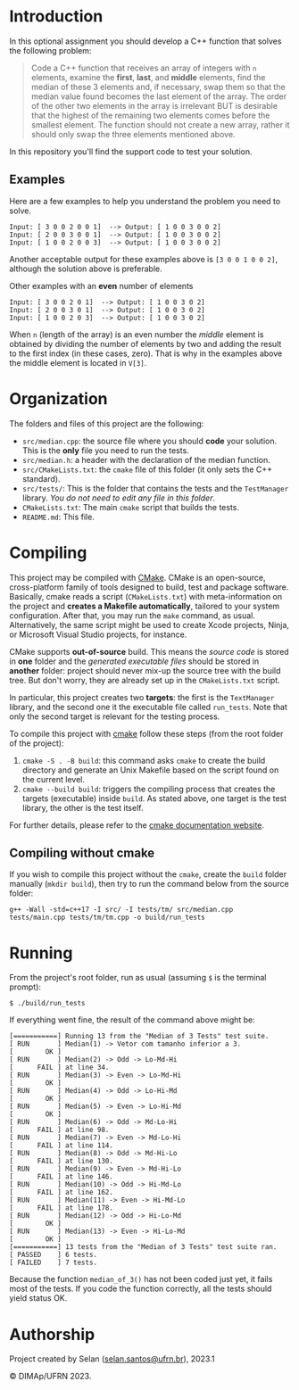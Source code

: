 # Introduction

In this optional assignment you should develop a C++ function that solves the following problem:

> Code a C++ function that receives an array of integers with `n` elements, examine the **first**, **last**, and  **middle** elements, find the median of these 3 elements and, if necessary, swap them so that the median value found becomes the last element of the array. The order of the other two elements in the array is irrelevant BUT is desirable that the highest of the remaining two elements comes before the smallest element.
> The function should not create a new array, rather it should only swap the three elements mentioned above.

In this repository you'll find the support code to test your solution.

## Examples

Here are a few examples to help you understand the problem you need to solve.

```
Input: [ 3 0 0 2 0 0 1]  --> Output: [ 1 0 0 3 0 0 2]
Input: [ 2 0 0 3 0 0 1]  --> Output: [ 1 0 0 3 0 0 2]
Input: [ 1 0 0 2 0 0 3]  --> Output: [ 1 0 0 3 0 0 2] 
```
Another acceptable output for these examples above is `[3 0 0 1 0 0 2]`, although the solution above is preferable.

Other examples with an **even** number of elements
```
Input: [ 3 0 0 2 0 1]  --> Output: [ 1 0 0 3 0 2]
Input: [ 2 0 0 3 0 1]  --> Output: [ 1 0 0 3 0 2]
Input: [ 1 0 0 2 0 3]  --> Output: [ 1 0 0 3 0 2] 
```

When `n` (length of the array) is an even number the _middle_ element is obtained by dividing the number of elements by two and adding the result to the first index (in these cases, zero). That is why in the examples above the middle element is located in `V[3]`.

# Organization

The folders and files of this project are the following:

- `src/median.cpp`: the source file where you should **code** your solution. This is the **only** file you need to run the tests.
- `src/median.h`: a header with the declaration of the median function.
- `src/CMakeLists.txt`: the `cmake` file of this folder (it only sets the C++ standard).
- `src/tests/`: This is the folder that contains the tests and the `TestManager` library. _You do not need to edit any file in this folder_.
- `CMakeLists.txt`: The main `cmake` script that builds the tests.
- `README.md`: This file.

# Compiling

This project may be compiled with [CMake](https://cmake.org). CMake is an open-source, cross-platform family of tools designed to build, test and package software. Basically, cmake reads a script (`CMakeLists.txt`) with meta-information on the project and **creates a Makefile automatically**, tailored to your system configuration.
After that, you may run the `make` command, as usual.
Alternatively, the same script might be used to create Xcode projects, Ninja, or Microsoft Visual Studio projects, for instance.

CMake supports **out-of-source** build. This means the _source code_ is stored in **one** folder and the _generated executable files_ should be stored in **another** folder: project should never mix-up the source tree with the build tree.
But don't worry, they are already set up in the `CMakeLists.txt` script.

In particular, this project creates two **targets**: the first is the `TextManager` library, and the second one it the executable file called `run_tests`. Note that only the second target is relevant for the testing process.


To compile this project with [cmake](https://cmake.org) follow these steps (from the root folder of the project):

1. `cmake -S . -B build`: this command asks `cmake` to create the build directory and generate an Unix Makefile based on the script found on the current level.
2. `cmake --build build`: triggers the compiling process that creates the targets (executable) inside `build`. As stated above, one target is the test library, the other is the test itself.

For further details, please refer to the [cmake documentation website](https://cmake.org/cmake/help/v3.14/manual/cmake.1.html).

## Compiling without cmake

If you wish to compile this project without the `cmake`, create the `build` folder manually (`mkdir build`), then try to run the command below from the source folder:

```
g++ -Wall -std=c++17 -I src/ -I tests/tm/ src/median.cpp tests/main.cpp tests/tm/tm.cpp -o build/run_tests
```

# Running

From the project's root folder, run as usual (assuming `$` is the terminal prompt):

```
$ ./build/run_tests
```

If everything went fine, the result of the command above might be:

```
[===========] Running 13 from the "Median of 3 Tests" test suite.
[ RUN       ] Median(1) -> Vetor com tamanho inferior a 3.
[        OK ]
[ RUN       ] Median(2) -> Odd -> Lo-Md-Hi
[      FAIL ] at line 34.
[ RUN       ] Median(3) -> Even -> Lo-Md-Hi
[        OK ]
[ RUN       ] Median(4) -> Odd -> Lo-Hi-Md
[        OK ]
[ RUN       ] Median(5) -> Even -> Lo-Hi-Md
[        OK ]
[ RUN       ] Median(6) -> Odd -> Md-Lo-Hi
[      FAIL ] at line 98.
[ RUN       ] Median(7) -> Even -> Md-Lo-Hi
[      FAIL ] at line 114.
[ RUN       ] Median(8) -> Odd -> Md-Hi-Lo
[      FAIL ] at line 130.
[ RUN       ] Median(9) -> Even -> Md-Hi-Lo
[      FAIL ] at line 146.
[ RUN       ] Median(10) -> Odd -> Hi-Md-Lo
[      FAIL ] at line 162.
[ RUN       ] Median(11) -> Even -> Hi-Md-Lo
[      FAIL ] at line 178.
[ RUN       ] Median(12) -> Odd -> Hi-Lo-Md
[        OK ]
[ RUN       ] Median(13) -> Even -> Hi-Lo-Md
[        OK ]
[===========] 13 tests from the "Median of 3 Tests" test suite ran.
[ PASSED    ] 6 tests.
[ FAILED    ] 7 tests.
```

Because the function `median_of_3()` has not been coded just yet, it fails most of the tests.
If you code the function correctly, all the tests should yield status OK.

# Authorship

Project created by Selan (<selan.santos@ufrn.br>), 2023.1

&copy; DIMAp/UFRN 2023.
